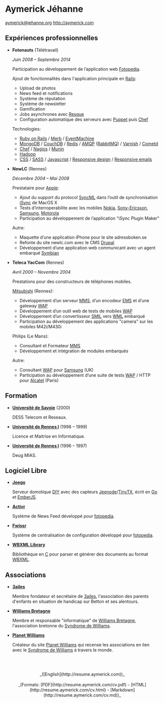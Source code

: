 Aymerick Jéhanne
================

aymerick@jehanne.org
<http://aymerick.com>


Expériences professionnelles
----------------------------

*   **Fotonauts** (Télétravail)

    *Juin 2008 – Septembre 2014*

    Participation au développement de l’application web [Fotopedia](http://www.fotopedia.com).

    Ajout de fonctionnalités dans l'application principale en [Rails](http://rubyonrails.org):

    - Upload de photos
    - News feed et notifications
    - Système de réputation
    - Système de newsletter
    - Gamification
    - Jobs asynchrones avec [Resque](https://github.com/resque/resque)
    - Configuration automatique des serveurs avec [Puppet](http://puppetlabs.com) puis [Chef](http://www.getchef.com)

    Technologies:

    - [Ruby on Rails](http://rubyonrails.org) / [Merb](http://www.merbivore.com) / [EventMachine](http://rubyeventmachine.com)
    - [MongoDB](http://www.mongodb.org) / [CouchDB](http://couchdb.apache.org) / [Redis](http://redis.io) / [AMQP](http://www.amqp.org) ([RabbitMQ](http://www.rabbitmq.com)) / [Varnish](https://www.varnish-cache.org) / [Cometd](http://cometd.org)
    - [Chef](http://www.getchef.com) / [Nagios](http://www.nagios.org) / [Munin](http://munin-monitoring.org)
    - [Hadoop](http://hadoop.apache.org)
    - [CSS](http://fr.wikipedia.org/wiki/Feuilles_de_style_en_cascade) / [SASS](http://sass-lang.com) / [Javascript](http://fr.wikipedia.org/wiki/JavaScript) / [Responsive design](http://en.wikipedia.org/wiki/Responsive_web_design) / [Responsive emails](http://zurb.com/ink/)


*   **NewLC** (Rennes)

    *Décembre 2004 – Mai 2008*

    Prestataire pour [Apple](http://www.apple.com):

    - Ajout du support du protocol [SyncML](http://fr.wikipedia.org/wiki/SyncML)  dans l’outil de synchronisation [iSync](http://en.wikipedia.org/wiki/ISync) de MacOS X
    - Tests d’interroperabilite avec les mobiles [Nokia](http://fr.wikipedia.org/wiki/Nokia), [Sony-Ericsson](http://fr.wikipedia.org/wiki/Sony_Mobile_Communications), [Samsung](http://fr.wikipedia.org/wiki/Samsung_Electronics), [Motorola](http://fr.wikipedia.org/wiki/Motorola)
    - Participation au développement de l’application "iSync Plugin Maker"

    Autre:

    - Maquette d’une application iPhone pour le site adressboken.se
    - Refonte du site newlc.com avec le CMS [Drupal](https://www.drupal.org)
    - Développement d’une application web communicant avec un agent embarqué [Symbian](http://fr.wikipedia.org/wiki/Symbian_OS)


*   **Teleca YacCom** (Rennes)

    *Avril 2000 – Novembre 2004*

    Prestations pour des constructeurs de téléphones mobiles.

    [Mitsubishi](http://fr.wikipedia.org/wiki/Trium) (Rennes):

    - Développement d’un serveur [MMS](http://fr.wikipedia.org/wiki/Multimedia_Messaging_Service), d’un encodeur [EMS](http://en.wikipedia.org/wiki/Enhanced_Messaging_Service) et d’une gateway [WAP](http://fr.wikipedia.org/wiki/Wireless_Application_Protocol)
    - Développement d’un outil web de tests de mobiles [WAP](http://fr.wikipedia.org/wiki/Wireless_Application_Protocol)
    - Développement d’un convertisseur [SMIL](http://fr.wikipedia.org/wiki/Synchronized_Multimedia_Integration_Language) vers [WML](http://fr.wikipedia.org/wiki/Wireless_Markup_Language) embarqué
    - Participation au développement des applications "camera" sur les mobiles M42i/M430i

    Philips (Le Mans):

    - Consultant et Formateur [MMS](http://fr.wikipedia.org/wiki/Multimedia_Messaging_Service)
    - Développement et intégration de modules embarqués

    Autre:

    - Consultant [WAP](http://fr.wikipedia.org/wiki/Wireless_Application_Protocol) pour [Samsung](http://fr.wikipedia.org/wiki/Samsung_Electronics) (UK)
    - Participation au développement d’une suite de tests [WAP](http://fr.wikipedia.org/wiki/Wireless_Application_Protocol) / HTTP pour [Alcatel](http://fr.wikipedia.org/wiki/Alcatel) (Paris)


Formation
---------

*   **[Université de Savoie](http://www.univ-savoie.fr)** (2000)

    DESS Telecom et Reseaux.

*   **[Université de Rennes I](https://www.univ-rennes1.fr)** (1998 – 1999)

    Licence et Maitrise en Informatique.

*   **[Université de Rennes I](https://www.univ-rennes1.fr)** (1996 – 1997)

    Deug MIAS.


Logiciel Libre
--------------

*   **[Jeego](https://github.com/aymerick/jeego)**

    Serveur domotique [DIY](http://fr.wikipedia.org/wiki/Do_it_yourself) avec des capteurs [Jeenode](http://jeelabs.org/)/[TinyTX](http://nathan.chantrell.net/tinytx-wireless-sensor), écrit en [Go](http://golang.org) et [EmberJS](http://emberjs.com).

*   **[Activr](https://github.com/fotonauts/activr)**

    Système de News Feed développé pour [fotopedia](http://www.fotopedia.com).

*   **[Fwissr](https://github.com/fotonauts/fwissr)**

    Système de centralisation de configuration développé pour [fotopedia](http://www.fotopedia.com).

*   **[WBXML Library](https://github.com/aymerick/libwbxml-0.9.3)**

    Bibliothèque en [C](http://fr.wikipedia.org/wiki/C_(langage)) pour parser et générer des documents au format [WBXML](http://en.wikipedia.org/wiki/WBXML).


Associations
------------

*   **[3ailes](http://www.3ailes.org)**

    Membre fondateur et secrétaire de [3ailes](http://www.3ailes.org), l'association des parents d'enfants en situation de handicap sur Betton et ses alentours.

*   **[Williams Bretagne](http://www.williams-bretagne.org)**

    Membre et responsable "informatique" de [Williams Bretagne](http://www.williams-bretagne.org), l'association bretonne du [Syndrome de Williams](http://fr.wikipedia.org/wiki/Syndrome_de_Williams).

*   **[Planet Williams](http://www.planet-williams.org)**

    Créateur du site [Planet Williams](http://www.planet-williams.org) qui recense les associations en lien avec le [Syndrome de Williams](http://fr.wikipedia.org/wiki/Syndrome_de_Williams) à travers le monde.


<br /><br />

<center>_([English](http://resume.aymerick.com))_</center>
<br />
<center>_(Formats: [PDF](http://resume.aymerick.com/cv.pdf) - [HTML](http://resume.aymerick.com/cv.html) - [Markdown](http://resume.aymerick.com/cv.md))_</center>

